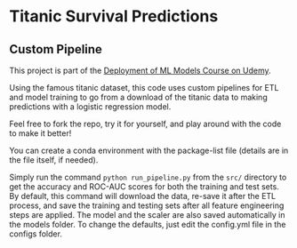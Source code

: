 # Titanic Survival Predictions
## Custom Pipeline

This project is part of the [Deployment of ML Models Course on Udemy](https://www.udemy.com/course/deployment-of-machine-learning-models/).  

Using the famous titanic dataset, this code uses custom pipelines for ETL and model training to go from a download of the titanic data to making predictions with a logistic regression model.

Feel free to fork the repo, try it for yourself, and play around with the code to make it better!  

You can create a conda environment with the package-list file (details are in the file itself, if needed).

Simply run the command ```python run_pipeline.py``` from the ```src/``` directory to get the accuracy and ROC-AUC scores for both the training and test sets.  By default, this command will download the data, re-save it after the ETL process, and save the training and testing sets after all feature engineering steps are applied.  The model and the scaler are also saved automatically in the models folder.  To change the defaults, just edit the config.yml file in the configs folder.
